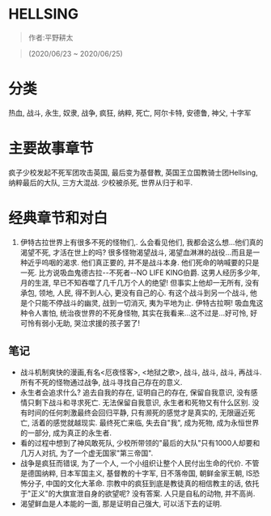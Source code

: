 # HELLSING

> 作者:平野耕太

> (2020/06/23 \~ 2020/06/25)

# 分类
热血, 战斗, 永生, 奴隶, 战争, 疯狂, 纳粹, 死亡, 阿尔卡特, 安德鲁, 神父, 十字军

# 主要故事章节
疯子少校发起不死军团攻击英国, 最后变为基督教, 英国王立国教骑士团Hellsing, 纳粹最后的大队, 三方大混战. 少校被杀死, 世界从归于和平.

# 经典章节和对白
1. 伊特古拉世界上有很多不死的怪物们,. 么会看见他们, 我都会这么想...他们真的渴望不死, 才活在世上的吗? 很多怪物渴望战斗, 渴望血淋淋的战役...而且是一种近乎呜咽的渴求. 他们真正要的, 并不是战斗本身. 他们死命的呐喊要的只是一死. 比方说吸血鬼德古拉\-\-不死者\-\-NO LIFE KING伯爵. 这男人经历多少年, 月的生涯, 早已不知吞噬了几千几万个人的绝望! 但事实上他却一无所有, 没有承包, 领地, 人民, 得不到人心, 更没有自己的心. 有这个战斗到另一个战斗, 他是个只能不停战斗的幽灵, 战到一切消灭, 夷为平地为止. 伊特古拉啊! 吸血鬼这种令人害怕, 统治夜世界的不死身怪物, 其实在我看来...这不过是...好可怜, 好可怜有弱小无助, 哭泣求援的孩子罢了!


## 笔记
* 战斗机制爽快的漫画,有名<厄夜怪客\>, <地狱之歌\>, 战斗, 战斗, 战斗, 再战斗. 所有不死的怪物通过战争, 战斗寻找自己存在的意义.
* 永生者会追求什么? 追去自我的存在, 证明自己的存在, 保留自我意识, 没有感情只剩下战斗和寻求死亡. 无法保留自我意识, 永生者和死物又有什么区别. 没有时间的任何刺激最终会回归平静, 只有濒死的感觉才是真实的, 无限逼近死亡, 活着的感觉就越现实. 最终死亡来临, 失去自"我", 成为死物, 成为永恒世界的一部分, 成为真正的永生者.
* 看的过程中想到了神风敢死队, 少校所带领的"最后的大队"只有1000人却要和几万人对抗, 为了一个虚无国家"第三帝国".
* 战争是疯狂而错误, 为了一个人, 一个小组织让整个人民付出生命的代价. 不管是德国纳粹, 日本军国主义, 基督教的十字军, 日不落帝国, 朝鲜金家王朝, IS恐怖分子, 中国的文化大革命. 宗教中的疯狂到底是教徒真的相信教主的话, 依托于"正义"的大旗宣泄自身的欲望呢? 没有答案. 人只是自私的动物, 并不高尚.
* 渴望鲜血是人本能的一面, 那是证明自己强大, 可以活下去的证明.
